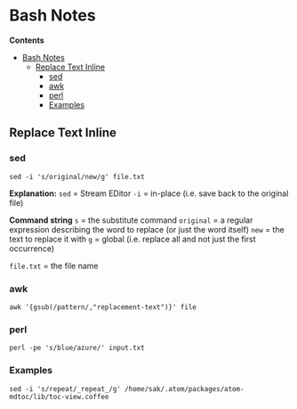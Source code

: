 # Bash Notes

**Contents**
<!-- MDTOC maxdepth:6 firsth1:1 numbering:0 flatten:0 bullets:1 updateOnSave:1 -->

- [Bash Notes](#bash-notes)   
   - [Replace Text Inline](#replace-text-inline)   
      - [sed](#sed)   
      - [awk](#awk)   
      - [perl](#perl)   
      - [Examples](#examples)   

<!-- /MDTOC -->

## Replace Text Inline
### sed
`sed -i 's/original/new/g' file.txt`

**Explanation:**
`sed` = Stream EDitor
`-i` = in-place (i.e. save back to the original file)

**Command string**
`s` = the substitute command
`original` = a regular expression describing the word to replace (or just the word itself)
`new` = the text to replace it with
`g` = global (i.e. replace all and not just the first occurrence)

`file.txt` = the file name

### awk
`awk '{gsub(/pattern/,"replacement-text")}' file`

### perl
`perl -pe 's/blue/azure/' input.txt`


### Examples
`sed -i 's/repeat/_repeat_/g' /home/sak/.atom/packages/atom-mdtoc/lib/toc-view.coffee`
